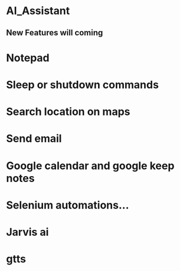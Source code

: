 # AI_Assistant
New Features will coming
------------------------
# Notepad
# Sleep or shutdown commands
# Search location on maps
# Send email
# Google calendar and google keep notes
# Selenium automations...
# Jarvis ai
# gtts
